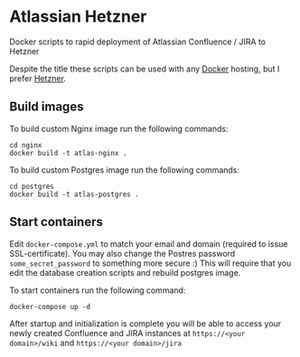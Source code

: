 # Atlassian Hetzner
Docker scripts to rapid deployment of Atlassian Confluence / JIRA to Hetzner

Despite the title these scripts can be used with any [Docker](https://www.docker.com/) hosting, but I prefer [Hetzner](https://www.hetzner.com/).

## Build images
To build custom Nginx image run the following commands:
```
cd nginx
docker build -t atlas-nginx .
```
To build custom Postgres image run the following commands:
```
cd postgres
docker build -t atlas-postgres .
```

## Start containers
Edit `docker-compose.yml` to match your email and domain (required to issue SSL-certificate). You may also change the Postres password `some_secret_password` to something more secure :) This will require that you edit the database creation scripts and rebuild postgres image.

To start containers run the following command:
```
docker-compose up -d
```
After startup and initialization is complete you will be able to access your newly created Confluence and JIRA instances at `https://<your domain>/wiki` and `https://<your domain>/jira`
